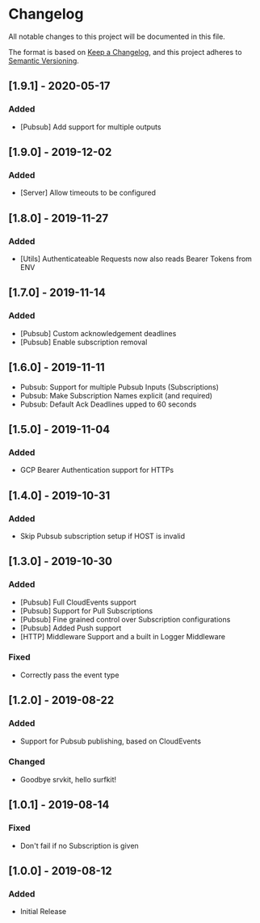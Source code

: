 # Changelog
All notable changes to this project will be documented in this file.

The format is based on [Keep a Changelog](https://keepachangelog.com/en/1.0.0/),
and this project adheres to [Semantic Versioning](https://semver.org/spec/v2.0.0.html).

## [1.9.1] - 2020-05-17
### Added
- [Pubsub] Add support for multiple outputs

## [1.9.0] - 2019-12-02
### Added
- [Server] Allow timeouts to be configured

## [1.8.0] - 2019-11-27
### Added
- [Utils] Authenticateable Requests now also reads Bearer Tokens from ENV

## [1.7.0] - 2019-11-14
### Added
- [Pubsub] Custom acknowledgement deadlines
- [Pubsub] Enable subscription removal

## [1.6.0] - 2019-11-11
- Pubsub: Support for multiple Pubsub Inputs (Subscriptions)
- Pubsub: Make Subscription Names explicit (and required)
- Pubsub: Default Ack Deadlines upped to 60 seconds

## [1.5.0] - 2019-11-04
### Added
- GCP Bearer Authentication support for HTTPs

## [1.4.0] - 2019-10-31
### Added
- Skip Pubsub subscription setup if HOST is invalid

## [1.3.0] - 2019-10-30
### Added
- [Pubsub] Full CloudEvents support
- [Pubsub] Support for Pull Subscriptions
- [Pubsub] Fine grained control over Subscription configurations
- [Pubsub] Added Push support
- [HTTP] Middleware Support and a built in Logger Middleware

### Fixed
- Correctly pass the event type

## [1.2.0] - 2019-08-22
### Added
- Support for Pubsub publishing, based on CloudEvents

### Changed
- Goodbye srvkit, hello surfkit!

## [1.0.1] - 2019-08-14
### Fixed
- Don't fail if no Subscription is given

## [1.0.0] - 2019-08-12
### Added
- Initial Release
